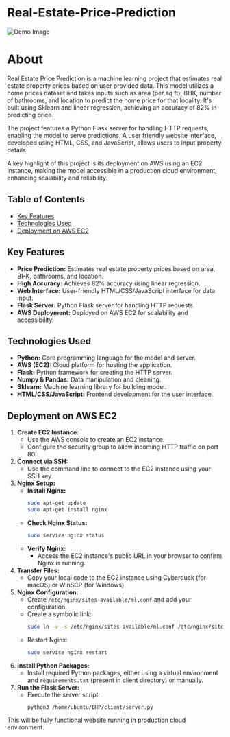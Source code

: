 # Real-Estate-Price-Prediction
![Demo Image](demo_image.png)

# About
Real Estate Price Prediction is a machine learning project that estimates real estate property prices based on user provided data. This model utilizes a home prices dataset and takes inputs such as area (per sq ft), BHK, number of bathrooms, and location to predict the home price for that locality. It's built using Sklearn and linear regression, achieving an accuracy of 82% in predicting price. 

The project features a Python Flask server for handling HTTP requests, enabling the model to serve predictions. A user friendly website interface, developed using HTML, CSS, and JavaScript, allows users to input property details.

A key highlight of this project is its deployment on AWS using an EC2 instance, making the model accessible in a production cloud environment, enhancing scalability and reliability.

## Table of Contents
- [Key Features](#key-features)
- [Technologies Used](#technologies-used)
- [Deployment on AWS EC2](#deployment-on-aws-ec2)

## Key Features
- **Price Prediction:** Estimates real estate property prices based on area, BHK, bathrooms, and location.
- **High Accuracy:** Achieves 82% accuracy using linear regression.
- **Web Interface:** User-friendly HTML/CSS/JavaScript interface for data input.
- **Flask Server:** Python Flask server for handling HTTP requests.
- **AWS Deployment:** Deployed on AWS EC2 for scalability and accessibility.

## Technologies Used
- **Python:** Core programming language for the model and server.
- **AWS (EC2):** Cloud platform for hosting the application.
- **Flask:** Python framework for creating the HTTP server.
- **Numpy & Pandas:** Data manipulation and cleaning.
- **Sklearn:** Machine learning library for building model. 
- **HTML/CSS/JavaScript:** Frontend development for the user interface.

## Deployment on AWS EC2

1.  **Create EC2 Instance:**
    * Use the AWS console to create an EC2 instance.
    * Configure the security group to allow incoming HTTP traffic on port 80.
2.  **Connect via SSH:**
    * Use the command line to connect to the EC2 instance using your SSH key.
3.  **Nginx Setup:**
    * **Install Nginx:**
        ```bash
        sudo apt-get update
        sudo apt-get install nginx
        ```
    * **Check Nginx Status:**
        ```bash
        sudo service nginx status
        ```
    * **Verify Nginx:**
        * Access the EC2 instance's public URL in your browser to confirm Nginx is running.
4.  **Transfer Files:**
    * Copy your local code to the EC2 instance using Cyberduck (for macOS) or WinSCP (for Windows).
5.  **Nginx Configuration:**
    * Create `/etc/nginx/sites-available/ml.conf` and add your configuration.
    * Create a symbolic link:
        ```bash
        sudo ln -v -s /etc/nginx/sites-available/ml.conf /etc/nginx/sites-enabled/ml.conf
        ```
    * Restart Nginx:
        ```bash
        sudo service nginx restart
        ```
6.  **Install Python Packages:**
    * Install required Python packages, either using a virtual environment and `requirements.txt` (present in client directory) or manually.
7.  **Run the Flask Server:**
    * Execute the server script:
        ```bash
        python3 /home/ubuntu/BHP/client/server.py
        ```
This will be fully functional website running in production cloud environment. 